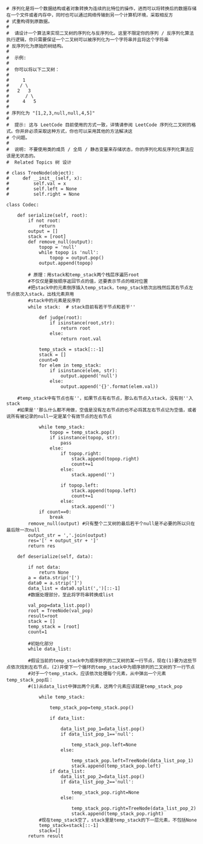     # 序列化是将一个数据结构或者对象转换为连续的比特位的操作，进而可以将转换后的数据存储在一个文件或者内存中，同时也可以通过网络传输到另一个计算机环境，采取相反方
    # 式重构得到原数据。 
    # 
    #  请设计一个算法来实现二叉树的序列化与反序列化。这里不限定你的序列 / 反序列化算法执行逻辑，你只需要保证一个二叉树可以被序列化为一个字符串并且将这个字符串
    # 反序列化为原始的树结构。 
    # 
    #  示例: 
    # 
    #  你可以将以下二叉树：
    # 
    #     1
    #    / \
    #   2   3
    #      / \
    #     4   5
    # 
    # 序列化为 "[1,2,3,null,null,4,5]" 
    # 
    #  提示: 这与 LeetCode 目前使用的方式一致，详情请参阅 LeetCode 序列化二叉树的格式。你并非必须采取这种方式，你也可以采用其他的方法解决这
    # 个问题。 
    # 
    #  说明: 不要使用类的成员 / 全局 / 静态变量来存储状态，你的序列化和反序列化算法应该是无状态的。 
    #  Related Topics 树 设计 

    # class TreeNode(object):
    #     def __init__(self, x):
    #         self.val = x
    #         self.left = None
    #         self.right = None

    class Codec:

        def serialize(self, root):
            if not root:
                return
            output = []
            stack = [root]
            def remove_null(output):
                topop = 'null'
                while topop is 'null':
                    topop = output.pop()
                output.append(topop)

            # 原理：用stack和temp_stack两个栈层序遍历root
            #不仅仅是要按顺序返回节点的值，还要表示节点的相对位置
            #把stack中的元素倒序插入temp_stack，temp_stack依次出栈然后其右节点左节点依次入stack，出栈元素弃用
            #stack中的元素是反序的
            while stack:  # stack目前有若干节点和若干''

                def judge(root):
                    if isinstance(root,str):
                        return root
                    else:
                        return root.val

                temp_stack = stack[::-1]
                stack = []
                count=0
                for elem in temp_stack:
                    if isinstance(elem, str):
                        output.append('null')
                    else:
                        output.append('{}'.format(elem.val))

        #temp_stack中有节点也有''，如果节点有右节点，那么右节点入stack，没有则''入stack
        #如果是''那么什么都不用做，空值是没有左右节点的也不必将其左右节点记为空值，或者说所有被记录的null一定是某个有效节点的左右节点

                while temp_stack:
                    topop = temp_stack.pop()
                    if isinstance(topop, str):
                        pass
                    else:
                        if topop.right:
                            stack.append(topop.right)
                            count+=1
                        else:
                            stack.append('')

                        if topop.left:
                            stack.append(topop.left)
                            count+=1
                        else:
                            stack.append('')
                if count==0:
                    break
            remove_null(output) #只有整个二叉树的最后若干个null是不必要的所以只在最后除一次null
            output_str = ','.join(output)
            res='[' + output_str + ']'
            return res

        def deserialize(self, data):

            if not data:
                return None
            a = data.strip('[')
            data0 = a.strip(']')
            data_list = data0.split(',')[::-1]
            #数据处理部分，至此将字符串转换成list

            val_pop=data_list.pop()
            root = TreeNode(val_pop)
            result=root
            stack = []
            temp_stack = [root]
            count=1

            #初始化部分
            while data_list:
            
            #假设当前的temp_stack中为顺序排列的二叉树的某一行节点，现在(1)要为这些节点依次找到左右节点，(2)并使下一个循环的temp_stack中为顺序排列的二叉树的下一行节点
            #对于一个temp_stack，应该依次处理每个元素，从中弹出一个元素temp_stack_pop后：
            #(1)从data_list中弹出两个元素，这两个元素应该就是temp_stack_pop

                while temp_stack:

                    temp_stack_pop=temp_stack.pop()

                    if data_list:

                        data_list_pop_1=data_list.pop()
                        if data_list_pop_1=='null':

                            temp_stack_pop.left=None
                        else:

                            temp_stack_pop.left=TreeNode(data_list_pop_1)
                            stack.append(temp_stack_pop.left)
                    if data_list:
                        data_list_pop_2=data_list.pop()
                        if data_list_pop_2=='null':

                            temp_stack_pop.right=None
                        else:

                            temp_stack_pop.right=TreeNode(data_list_pop_2)
                            stack.append(temp_stack_pop.right)
                #现在temp_stack空了，stack里是temp_stack的下一层元素，不包括None
                temp_stack=stack[::-1]
                stack=[]
            return result











